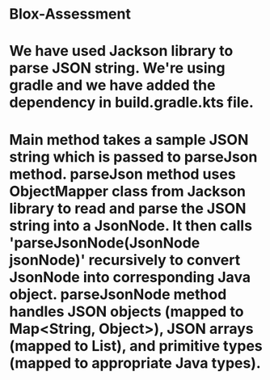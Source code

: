 ﻿# Blox-Assessment
# We have used Jackson library to parse JSON string. We're using gradle and we have added the dependency in build.gradle.kts file.
# Main method takes a sample JSON string which is passed to parseJson method. parseJson method uses ObjectMapper class from Jackson library to read and parse the JSON string into a JsonNode. It then calls 'parseJsonNode(JsonNode jsonNode)' recursively to convert JsonNode into corresponding Java object. parseJsonNode method handles JSON objects (mapped to Map<String, Object>), JSON arrays (mapped to List<Object>), and primitive types (mapped to appropriate Java types).
